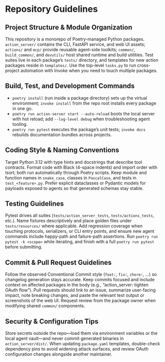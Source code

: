 # Repository Guidelines

## Project Structure & Module Organization
This repository is a monorepo of Poetry-managed Python packages. `action_server/` contains the CLI, FastAPI service, and web UI assets; `actions/` and `mcp/` provide reusable agent-side toolkits; `common/`, `build_common/`, and `devutils/` host shared runtime and build utilities. Test suites live in each package’s `tests/` directory, and templates for new action packages reside in `templates/`. Use the top-level `tasks.py` to run cross-project automation with Invoke when you need to touch multiple packages.

## Build, Test, and Development Commands
- `poetry install` (run inside a package directory) sets up the virtual environment; `invoke install` from the repo root installs every package in one go.
- `poetry run action-server start --auto-reload` boots the local server with hot reload; add `--log-level debug` when troubleshooting agent tooling.
- `poetry run pytest` executes the package’s unit tests; `invoke docs` rebuilds documentation bundles across projects.

## Coding Style & Naming Conventions
Target Python 3.12 with type hints and docstrings that describe tool contracts. Format code with Black (4-space indents) and import order with Isort; both run automatically through Poetry scripts. Keep module and function names in `snake_case`, classes in `PascalCase`, and tests in `test_<feature>.py`. Prefer explicit dataclasses or Pydantic models for payloads exposed to agents so that generated schemas stay stable.

## Testing Guidelines
Pytest drives all suites (`tests/action_server_tests`, `tests/actions_tests`, etc.). Name fixtures descriptively and place golden files under `tests/resources/` where applicable. Add regression coverage when touching protocols, serializers, or CLI entry points, and ensure new agent commands include happy-path and failure-path assertions. Run `poetry run pytest -k <scope>` while iterating, and finish with a full `poetry run pytest` before submitting.

## Commit & Pull Request Guidelines
Follow the observed Conventional Commit style (`feat:`, `fix:`, `chore:`, …) so changelog generation stays accurate. Keep commits focused and include context on affected packages in the body (e.g., “action_server: tighten OAuth flow”). Pull requests should link to an issue, summarize user-facing impact, note breaking changes, and paste the relevant test output or screenshots of the web UI. Request review from the package owner when modifying shared `common/` components.

## Security & Configuration Tips
Store secrets outside the repo—load them via environment variables or the local agent vault—and never commit generated binaries in `action_server/dist/`. When updating `package.yaml` templates, double-check dependency pins to avoid widening attack surfaces, and review OAuth configuration changes alongside another maintainer.
